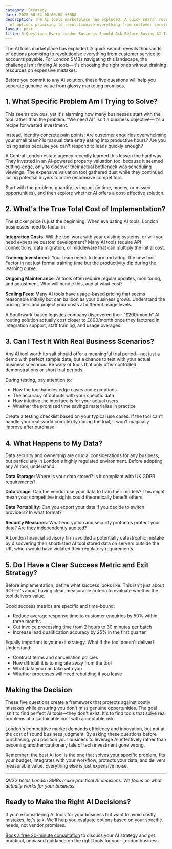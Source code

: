 ```yaml
---
category: Strategy
date: 2025-08-04 00:00:00 +0000
description: The AI tools marketplace has exploded. A quick search reveals thousands
  of options promising to revolutionise everything from customer service to acco...
layout: post
title: 5 Questions Every London Business Should Ask Before Buying AI Tools
---
```


The AI tools marketplace has exploded. A quick search reveals thousands of options promising to revolutionise everything from customer service to accounts payable. For London SMBs navigating this landscape, the challenge isn't finding AI tools—it's choosing the right ones without draining resources on expensive mistakes.

Before you commit to any AI solution, these five questions will help you separate genuine value from glossy marketing promises.

## 1. What Specific Problem Am I Trying to Solve?

This seems obvious, yet it's alarming how many businesses start with the tool rather than the problem. "We need AI" isn't a business objective—it's a recipe for wasted investment.

Instead, identify concrete pain points: Are customer enquiries overwhelming your small team? Is manual data entry eating into productive hours? Are you losing sales because you can't respond to leads quickly enough?

A Central London estate agency recently learned this lesson the hard way. They invested in an AI-powered property valuation tool because it seemed cutting-edge, only to discover their actual bottleneck was scheduling viewings. The expensive valuation tool gathered dust while they continued losing potential buyers to more responsive competitors.

Start with the problem, quantify its impact (in time, money, or missed opportunities), and then explore whether AI offers a cost-effective solution.

## 2. What's the True Total Cost of Implementation?

The sticker price is just the beginning. When evaluating AI tools, London businesses need to factor in:

**Integration Costs**: Will the tool work with your existing systems, or will you need expensive custom development? Many AI tools require API connections, data migration, or middleware that can multiply the initial cost.

**Training Investment**: Your team needs to learn and adopt the new tool. Factor in not just formal training time but the productivity dip during the learning curve.

**Ongoing Maintenance**: AI tools often require regular updates, monitoring, and adjustment. Who will handle this, and at what cost?

**Scaling Fees**: Many AI tools have usage-based pricing that seems reasonable initially but can balloon as your business grows. Understand the pricing tiers and project your costs at different usage levels.

A Southwark-based logistics company discovered their "£200/month" AI routing solution actually cost closer to £800/month once they factored in integration support, staff training, and usage overages.

## 3. Can I Test It With Real Business Scenarios?

Any AI tool worth its salt should offer a meaningful trial period—not just a demo with perfect sample data, but a chance to test with your actual business scenarios. Be wary of tools that only offer controlled demonstrations or short trial periods.

During testing, pay attention to:
- How the tool handles edge cases and exceptions
- The accuracy of outputs with your specific data
- How intuitive the interface is for your actual users
- Whether the promised time savings materialise in practice

Create a testing checklist based on your typical use cases. If the tool can't handle your real-world complexity during the trial, it won't magically improve after purchase.

## 4. What Happens to My Data?

Data security and ownership are crucial considerations for any business, but particularly in London's highly regulated environment. Before adopting any AI tool, understand:

**Data Storage**: Where is your data stored? Is it compliant with UK GDPR requirements?

**Data Usage**: Can the vendor use your data to train their models? This might mean your competitive insights could theoretically benefit others.

**Data Portability**: Can you export your data if you decide to switch providers? In what format?

**Security Measures**: What encryption and security protocols protect your data? Are they independently audited?

A London financial advisory firm avoided a potentially catastrophic mistake by discovering their shortlisted AI tool stored data on servers outside the UK, which would have violated their regulatory requirements.

## 5. Do I Have a Clear Success Metric and Exit Strategy?

Before implementation, define what success looks like. This isn't just about ROI—it's about having clear, measurable criteria to evaluate whether the tool delivers value.

Good success metrics are specific and time-bound:
- Reduce average response time to customer enquiries by 50% within three months
- Cut invoice processing time from 2 hours to 30 minutes per batch
- Increase lead qualification accuracy by 25% in the first quarter

Equally important is your exit strategy. What if the tool doesn't deliver? Understand:
- Contract terms and cancellation policies
- How difficult it is to migrate away from the tool
- What data you can take with you
- Whether processes will need rebuilding if you leave

## Making the Decision

These five questions create a framework that protects against costly mistakes while ensuring you don't miss genuine opportunities. The goal isn't to find perfect AI tools—they don't exist. It's to find tools that solve real problems at a sustainable cost with acceptable risk.

London's competitive market demands efficiency and innovation, but not at the cost of sound business judgment. By asking these questions before purchasing, you position your business to leverage AI effectively rather than becoming another cautionary tale of tech investment gone wrong.

Remember: the best AI tool is the one that solves your specific problem, fits your budget, integrates with your workflow, protects your data, and delivers measurable value. Everything else is just expensive noise.

---

*QVXX helps London SMBs make practical AI decisions. We focus on what actually works for your business.*

## Ready to Make the Right AI Decisions?

If you're considering AI tools for your business but want to avoid costly mistakes, let's talk. We'll help you evaluate options based on your specific needs, not vendor promises.

[Book a free 20-minute consultation](https://calendar.app.google/F1CUZCKJCNZGN6oh8) to discuss your AI strategy and get practical, unbiased guidance on the right tools for your London business.